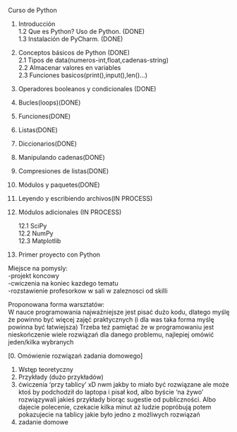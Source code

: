 ﻿Curso de Python

1. Introducción  
1.2 Que es Python? Uso de Python. (DONE)  
1.3 Instalación de PyCharm. (DONE)
2. Conceptos básicos de Python (DONE)  
	2.1 Tipos de data(numeros-int,float,cadenas-string)  
	2.2 Almacenar valores en variables  
	2.3 Funciones basicos(print(),input(),len()...)  
3. Operadores booleanos y condicionales (DONE)
4. Bucles(loops)(DONE)
5. Funciones(DONE)
6. Listas(DONE)
7. Diccionarios(DONE)
8. Manipulando cadenas(DONE)
9. Compresiones de listas(DONE)
10. Módulos y paquetes(DONE)
11. Leyendo y escribiendo archivos(IN PROCESS)
12. Módulos adicionales (IN PROCESS) 

    12.1 SciPy  
	12.2 NumPy  
	12.3 Matplotlib  
13. Primer proyecto con Python



Miejsce na pomysly:  
-projekt koncowy  
-cwiczenia na koniec kazdego tematu  
-rozstawienie profesorkow w sali w zaleznosci od skilli  




Proponowana forma warsztatów:  
W nauce programowania najważniejsze jest pisać dużo kodu, dlatego myślę że powinno być więcej zajęć praktycznych (i dla was taka forma myślę powinna być łatwiejsza)
Trzeba też pamiętać że w programowaniu jest nieskończenie wiele rozwiązań dla danego problemu, najlepiej omówić jeden/kilka wybranych
 
[0. Omówienie rozwiązań zadania domowego]
1. Wstęp teoretyczny
2. Przykłady (dużo przykładów)
3. ćwiczenia ‘przy tablicy’ xD nwm jakby to miało być rozwiązane ale może ktoś by podchodził do laptopa i pisał kod, albo byście ‘na żywo’ rozwiązywali jakieś przykłady biorąc sugestie od publiczności. Albo dajecie polecenie, czekacie kilka minut aż ludzie popróbują potem pokazujecie na tablicy jakie było jedno z możliwych rozwiązań
4. zadanie domowe